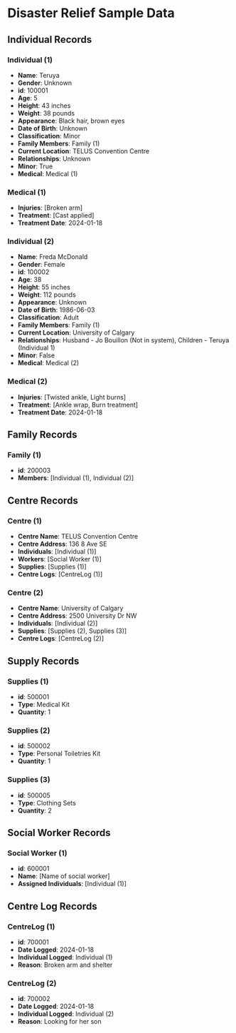 # Disaster Relief Sample Data

## Individual Records

### Individual (1)
- **Name**: Teruya
- **Gender**: Unknown
- **id**: 100001
- **Age**: 5
- **Height**: 43 inches
- **Weight**: 38 pounds
- **Appearance**: Black hair, brown eyes
- **Date of Birth**: Unknown
- **Classification**: Minor
- **Family Members**: Family (1)
- **Current Location**: TELUS Convention Centre
- **Relationships**: Unknown
- **Minor**: True
- **Medical**: Medical (1)

### Medical (1)
- **Injuries**: [Broken arm]
- **Treatment**: [Cast applied]
- **Treatment Date**: 2024-01-18

### Individual (2)
- **Name**: Freda McDonald
- **Gender**: Female
- **id**: 100002
- **Age**: 38
- **Height**: 55 inches
- **Weight**: 112 pounds
- **Appearance**: Unknown
- **Date of Birth**: 1986-06-03
- **Classification**: Adult
- **Family Members**: Family (1)
- **Current Location**: University of Calgary
- **Relationships**: Husband - Jo Bouillon (Not in system), Children - Teruya (Individual 1)
- **Minor**: False
- **Medical**: Medical (2)

### Medical (2)
- **Injuries**: [Twisted ankle, Light burns]
- **Treatment**: [Ankle wrap, Burn treatment]
- **Treatment Date**: 2024-01-18


## Family Records

### Family (1)
- **id**: 200003
- **Members**: [Individual (1), Individual (2)]

## Centre Records

### Centre (1)
- **Centre Name**: TELUS Convention Centre
- **Centre Address**: 136 8 Ave SE
- **Individuals**: [Individual (1)]
- **Workers**: [Social Worker (1)]
- **Supplies**: [Supplies (1)]
- **Centre Logs**: [CentreLog (1)]

### Centre (2)
- **Centre Name**: University of Calgary
- **Centre Address**: 2500 University Dr NW
- **Individuals**: [Individual (2)]
- **Supplies**: [Supplies (2), Supplies (3)]
- **Centre Logs**: [CentreLog (2)]

## Supply Records

### Supplies (1)
- **id**: 500001
- **Type**: Medical Kit
- **Quantity**: 1

### Supplies (2)
- **id**: 500002
- **Type**: Personal Toiletries Kit
- **Quantity**: 1

### Supplies (3)
- **id**: 500005
- **Type**: Clothing Sets
- **Quantity**: 2

## Social Worker Records

### Social Worker (1)
- **id**: 600001
- **Name**: [Name of social worker]
- **Assigned Individuals**: [Individual (1)]

## Centre Log Records

### CentreLog (1)
- **id**: 700001
- **Date Logged**: 2024-01-18
- **Individual Logged**: Individual (1)
- **Reason**: Broken arm and shelter

### CentreLog (2)
- **id**: 700002
- **Date Logged**: 2024-01-18
- **Individual Logged**: Individual (2)
- **Reason**: Looking for her son
